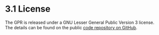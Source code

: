 # 3.1 License

The GPR is released under a GNU Lesser General Public Version 3 license. The details can be found on the public [code repository on GitHub](https://github.com/terraframe/geoprism-registry/blob/master/LICENSE).

